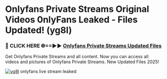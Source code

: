 # Onlyfans Private Streams Original Videos 0nlyFans Leaked - Files Updated! (yg8l)

<h3>🔴 CLICK HERE 🌐==►► <a href="https://best4dudes.click/HH4t6V" rel="nofollow">Onlyfans Private Streams Updated Files</a></h3>

Get Onlyfans Private Streams and all content. Now you can access all videos and pictures of Onlyfans Private Streams. New Updated Files 2025!

[![yg8l](https://github.com/user-attachments/assets/8c521d6e-e6e3-4a75-9320-d58ab9d79d5b)](https://best4dudes.click/HH4t6V)
onlyfans live stream leaked